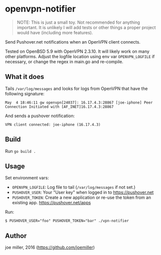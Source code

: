 openvpn-notifier
================

> NOTE: This is just a small toy. Not recommended for anything important.
>       It is unlikely I will add tests or other things a proper project would
>       have (including more features).

Send Pushover.net notifications when an OpenVPN client connects.

Tested on OpenBSD 5.9 with OpenVPN 2.3.10. It will likely work on many other
platforms. Adjust the logfile location using env var `OPENVPN_LOGFILE` if
necessary, or change the regex in main.go and re-compile.

What it does
------------

Tails `/var/log/messages` and looks for logs from OpenVPN that have the following
signature:

    May  4 18:46:11 gw openvpn[24037]: 16.17.4.3:28867 [joe-iphone] Peer Connection Initiated with [AF_INET]16.17.4.3:28867

And sends a pushover notification:

    VPN client connected: joe-iphone (16.17.4.3)

Build
-----

Run `go build .`

Usage
-----

Set environment vars:

- `OPENVPN_LOGFILE`: Log file to tail (`/var/log/messages` if not set.)
- `PUSHOVER_USER`: Your "User key" when logged in to https://pushover.net
- `PUSHOVER_TOKEN`: Create a new application or re-use the token from an existing
  app. https://pushover.net/apps

Run:

    $ PUSHOVER_USER="foo" PUSHOVER_TOKEN="bar" ./vpn-notifier

Author
------

joe miller, 2016 (https://github.com/joemiller)
